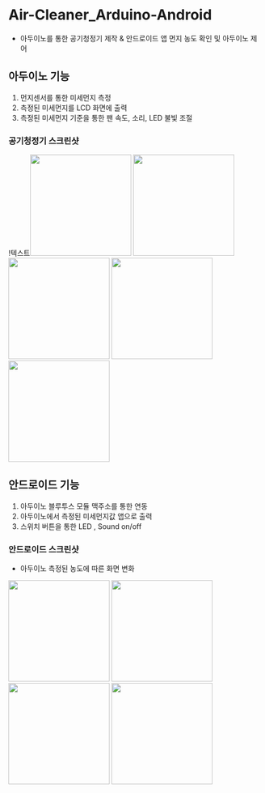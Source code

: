 # Air-Cleaner_Arduino-Android

- 아두이노를 통한 공기청정기 제작 &amp; 안드로이드 앱 먼지 농도 확인 및 아두이노 제어

## 아두이노 기능
1. 먼지센서를 통한 미세먼지 측정
2. 측정된 미세먼지를 LCD 화면에 출력
3. 측정된 미세먼지 기준을 통한 팬 속도, 소리, LED 불빛 조절

### 공기청정기 스크린샷
<div>
!텍스트<img width="200" src="https://user-images.githubusercontent.com/41371709/49079971-75756480-f285-11e8-9fb2-094ae8dbba74.jpg">
<img width="200" src="https://user-images.githubusercontent.com/41371709/49079974-76a69180-f285-11e8-9505-086bd07c9a25.jpg">
<img width="200" src="https://user-images.githubusercontent.com/41371709/49079978-78705500-f285-11e8-9c3b-59218fc6235b.jpg">
<img width="200" src="https://user-images.githubusercontent.com/41371709/49079979-7a3a1880-f285-11e8-9ca4-56de0ba4c04a.jpg">
<img width="200" src="https://user-images.githubusercontent.com/41371709/49079980-7b6b4580-f285-11e8-82aa-e5d368ba8005.jpg">
</div>

## 안드로이드 기능
1. 아두이노 블루투스 모듈 맥주소를 통한 연동
2. 아두이노에서 측정된 미세먼지값 앱으로 출력
3. 스위치 버튼을 통한 LED , Sound on/off 

### 안드로이드 스크린샷
- 아두이노 측정된 농도에 따른 화면 변화
<div>
<img width="200" src="https://user-images.githubusercontent.com/41371709/49079662-912c3b00-f284-11e8-8227-30a851afa906.jpg">
<img width="200" src="https://user-images.githubusercontent.com/41371709/49079665-92f5fe80-f284-11e8-8f15-bf8fd093089f.jpg">
<img width="200" src="https://user-images.githubusercontent.com/41371709/49079675-94bfc200-f284-11e8-9810-3f5b07357fa8.jpg">
<img width="200" src="https://user-images.githubusercontent.com/41371709/49079680-96898580-f284-11e8-9a72-5a89dcc6b942.jpg">
</div>


